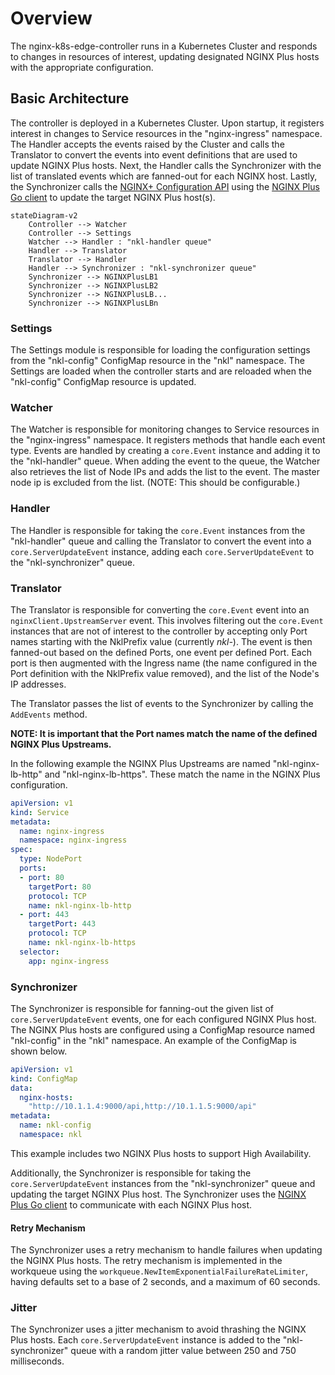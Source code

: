 # Overview

The nginx-k8s-edge-controller runs in a Kubernetes Cluster and responds to changes in resources of interest, updating designated NGINX Plus hosts with the appropriate configuration.

## Basic Architecture

The controller is deployed in a Kubernetes Cluster. Upon startup, it registers interest in changes to Service resources in the "nginx-ingress" namespace.
The Handler accepts the events raised by the Cluster and calls the Translator to convert the events into event definitions that are used to update NGINX Plus hosts. 
Next, the Handler calls the Synchronizer with the list of translated events which are fanned-out for each NGINX host.
Lastly, the Synchronizer calls the [NGINX+ Configuration API](https://docs.nginx.com/nginx/admin-guide/load-balancer/dynamic-configuration-api/) using the [NGINX Plus Go client](https://github.com/nginxinc/nginx-plus-go-client) to update the target NGINX Plus host(s). 

```mermaid
stateDiagram-v2
    Controller --> Watcher
    Controller --> Settings 
    Watcher --> Handler : "nkl-handler queue"
    Handler --> Translator
    Translator --> Handler
    Handler --> Synchronizer : "nkl-synchronizer queue"
    Synchronizer --> NGINXPlusLB1
    Synchronizer --> NGINXPlusLB2
    Synchronizer --> NGINXPlusLB...
    Synchronizer --> NGINXPlusLBn
```

### Settings

The Settings module is responsible for loading the configuration settings from the "nkl-config" ConfigMap resource in the "nkl" namespace.
The Settings are loaded when the controller starts and are reloaded when the "nkl-config" ConfigMap resource is updated.

### Watcher

The Watcher is responsible for monitoring changes to Service resources in the "nginx-ingress" namespace.
It registers methods that handle each event type. Events are handled by creating a `core.Event` instance and adding it to the "nkl-handler" queue. 
When adding the event to the queue, the Watcher also retrieves the list of Node IPs and adds the list to the event. 
The master node ip is excluded from the list. (NOTE: This should be configurable.)

### Handler

The Handler is responsible for taking the `core.Event` instances from the "nkl-handler" queue and calling the Translator to convert the event into a `core.ServerUpdateEvent` instance, 
adding each `core.ServerUpdateEvent` to the "nkl-synchronizer" queue.

### Translator

The Translator is responsible for converting the `core.Event` event into an `nginxClient.UpstreamServer` event.
This involves filtering out the `core.Event` instances that are not of interest to the controller by accepting only Port names starting with the NklPrefix value (currently _nkl-_).
The event is then fanned-out based on the defined Ports, one event per defined Port. Each port is then augmented with the Ingress name (the name configured in the Port definition with the NklPrefix value removed), 
and the list of the Node's IP addresses.

The Translator passes the list of events to the Synchronizer by calling the `AddEvents` method. 

**NOTE: It is important that the Port names match the name of the defined NGINX Plus Upstreams.**

In the following example the NGINX Plus Upstreams are named "nkl-nginx-lb-http" and "nkl-nginx-lb-https". These match the name in the NGINX Plus configuration.

```yaml
apiVersion: v1
kind: Service
metadata:
  name: nginx-ingress
  namespace: nginx-ingress
spec:
  type: NodePort 
  ports:
  - port: 80
    targetPort: 80
    protocol: TCP
    name: nkl-nginx-lb-http
  - port: 443
    targetPort: 443
    protocol: TCP
    name: nkl-nginx-lb-https
  selector:
    app: nginx-ingress
```

### Synchronizer

The Synchronizer is responsible for fanning-out the given list of `core.ServerUpdateEvent` events, one for each configured NGINX Plus host.
The NGINX Plus hosts are configured using a ConfigMap resource named "nkl-config" in the "nkl" namespace. An example of the ConfigMap is shown below.

```yaml
apiVersion: v1
kind: ConfigMap
data:
  nginx-hosts:
    "http://10.1.1.4:9000/api,http://10.1.1.5:9000/api"
metadata:
  name: nkl-config
  namespace: nkl
```

This example includes two NGINX Plus hosts to support High Availability.

Additionally, the Synchronizer is responsible for taking the `core.ServerUpdateEvent` instances from the "nkl-synchronizer" queue and updating the target NGINX Plus host. 
The Synchronizer uses the [NGINX Plus Go client](https://github.com/nginxinc/nginx-plus-go-client) to communicate with each NGINX Plus host.


#### Retry Mechanism

The Synchronizer uses a retry mechanism to handle failures when updating the NGINX Plus hosts. 
The retry mechanism is implemented in the workqueue using the `workqueue.NewItemExponentialFailureRateLimiter`, 
having defaults set to a base of 2 seconds, and a maximum of 60 seconds.

### Jitter

The Synchronizer uses a jitter mechanism to avoid thrashing the NGINX Plus hosts. Each `core.ServerUpdateEvent` instance 
is added to the "nkl-synchronizer" queue with a random jitter value between 250 and 750 milliseconds.
